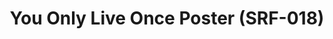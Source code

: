 ---
ee_id: '4148'
site: '1'
type: '2'
url: 2014-025-you-only-live-once-poster-srf-018
title: You Only Live Once Poster (SRF-018)
year: '2014'
display_year: '2014'
medium: Inkjet on paper
dims: 24 X 36 inches
pitch: "​Poster for You Only Live Once"
ps:
live_url:
related:
youtube:
related_code:
imgs: surfware-poster-2014-025-digital-database-ih.jpg
subheading:
download:
add_credit:
commission:
layout: things-i-made
---